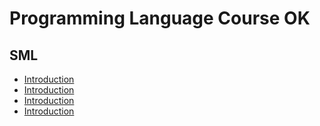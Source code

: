 # Programming Language Course OK

## SML
* [Introduction](./Material/Tutorials/sml/introduction.md)
* [Introduction](../Material/Tutorials/sml/introduction.md)
* [Introduction](Material/Tutorials/sml/introduction.md)
* [Introduction](Material/Tutorials/sml/introduction.md)

